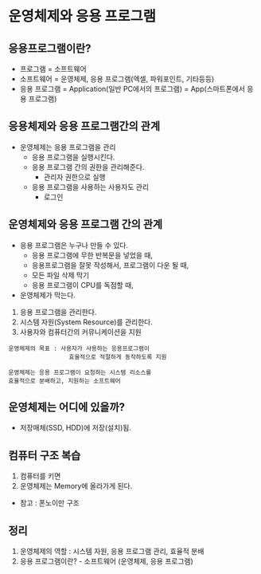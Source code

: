 # 운영체제와 응용 프로그램
## 응용프로그램이란?
- 프로그램 = 소프트웨어
- 소프트웨어 = 운영체제, 응용 프로그램(엑셀, 파워포인트, 기타등등)
- 응용 프로그램 = Application(일반 PC에서의 프로그램) = App(스마트폰에서 응용 프로그램)
## 응용체제와 응용 프로그램간의 관계
- 운영체제는 응용 프로그램을 관리
    - 응용 프로그램을 실행시킨다.
    - 응용 프로그램 간의 권한을 관리해준다.
        - 관리자 권한으로 실행
    - 응용 프로그램을 사용하는 사용자도 관리
        - 로그인
## 운영체제와 응용 프로그램 간의 관계
- 응용 프로그램은 누구나 만들 수 있다.
    - 응용 프로그램에 무한 반복문을 넣었을 때,
    - 응용프로그램을 잘못 작성해서, 프로그램이 다운 될 때,
    - 모든 파일 삭제 막기
    - 응용 프로그램이 CPU를 독점할 때,
- 운영체제가 막는다.
1. 응용 프로그램을 관리한다.
2. 시스템 자원(System Resource)를 관리한다.
3. 사용자와 컴퓨터간의 커뮤니케이션을 지원
```
운영체제의 목표 : 사용자가 사용하는 응용프로그램이
                 효울적으로 적절하게 동작하도록 지원

운영체제는 응용 프로그램이 요청하는 시스템 리소스를 
효율적으로 분배하고, 지원하는 소프트웨어
```

## 운영체제는 어디에 있을까?
- 저장매체(SSD, HDD)에 저장(설치)됨.

## 컴퓨터 구조 복습
1. 컴퓨터를 키면
2. 운영체제는 Memory에 올라가게 된다.
- 참고 : 폰노이만 구조

## 정리
1. 운영체제의 역할 : 시스템 자원, 응용 프로그램 관리, 효율적 분배
2. 응용 프로그램이란? - 소프트웨어 (운영체제, 응용 프로그램)